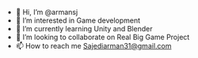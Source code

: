 - 👋 Hi, I’m @armansj
- 👀 I’m interested in Game development
- 🌱 I’m currently learning Unity and Blender
- 💞️ I’m looking to collaborate on Real Big Game Project
- 📫 How to reach me Sajediarman31@gmail.com

<!---
armansj/armansj is a ✨ special ✨ repository because its `README.md` (this file) appears on your GitHub profile.
You can click the Preview link to take a look at your changes.
--->
